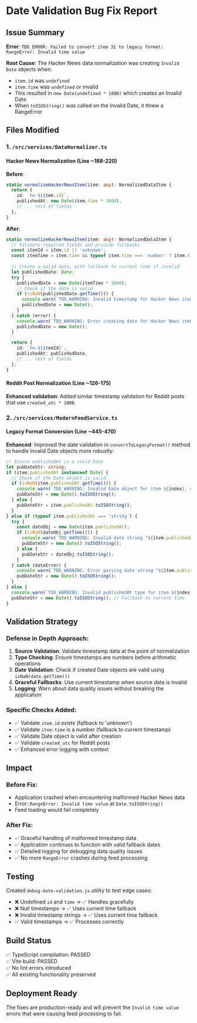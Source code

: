 # Date Validation Bug Fix Report

## Issue Summary
**Error**: `TDD_ERROR: Failed to convert item 31 to legacy format: RangeError: Invalid time value`

**Root Cause**: The Hacker News data normalization was creating `Invalid Date` objects when:
- `item.id` was `undefined` 
- `item.time` was `undefined` or invalid
- This resulted in `new Date(undefined * 1000)` which creates an Invalid Date
- When `toISOString()` was called on the Invalid Date, it threw a RangeError

## Files Modified

### 1. `/src/services/DataNormalizer.ts`

#### Hacker News Normalization (Line ~188-220)
**Before**:
```typescript
static normalizeHackerNewsItem(item: any): NormalizedDataItem {
  return {
    id: `hn-${item.id}`,
    publishedAt: new Date(item.time * 1000),
    // ... rest of fields
  };
}
```

**After**:
```typescript
static normalizeHackerNewsItem(item: any): NormalizedDataItem {
  // Validate required fields and provide fallbacks
  const itemId = item.id || 'unknown';
  const itemTime = item.time && typeof item.time === 'number' ? item.time : Math.floor(Date.now() / 1000);
  
  // Create a valid date, with fallback to current time if invalid
  let publishedDate: Date;
  try {
    publishedDate = new Date(itemTime * 1000);
    // Check if the date is valid
    if (isNaN(publishedDate.getTime())) {
      console.warn(`TDD_WARNING: Invalid timestamp for Hacker News item ${itemId}, using current time`);
      publishedDate = new Date();
    }
  } catch (error) {
    console.warn(`TDD_WARNING: Error creating date for Hacker News item ${itemId}:`, error);
    publishedDate = new Date();
  }

  return {
    id: `hn-${itemId}`,
    publishedAt: publishedDate,
    // ... rest of fields
  };
}
```

#### Reddit Post Normalization (Line ~126-175)
**Enhanced validation**: Added similar timestamp validation for Reddit posts that use `created_utc * 1000`.

### 2. `/src/services/ModernFeedService.ts`

#### Legacy Format Conversion (Line ~445-470)
**Enhanced**: Improved the date validation in `convertToLegacyFormat()` method to handle Invalid Date objects more robustly:

```typescript
// Ensure publishedAt is a valid Date
let pubDateStr: string;
if (item.publishedAt instanceof Date) {
  // Check if the Date object is valid
  if (isNaN(item.publishedAt.getTime())) {
    console.warn(`TDD_WARNING: Invalid Date object for item ${index}, using current time`);
    pubDateStr = new Date().toISOString();
  } else {
    pubDateStr = item.publishedAt.toISOString();
  }
} else if (typeof item.publishedAt === 'string') {
  try {
    const dateObj = new Date(item.publishedAt);
    if (isNaN(dateObj.getTime())) {
      console.warn(`TDD_WARNING: Invalid date string "${item.publishedAt}" for item ${index}, using current time`);
      pubDateStr = new Date().toISOString();
    } else {
      pubDateStr = dateObj.toISOString();
    }
  } catch (dateError) {
    console.warn(`TDD_WARNING: Error parsing date string "${item.publishedAt}" for item ${index}:`, dateError);
    pubDateStr = new Date().toISOString();
  }
} else {
  console.warn(`TDD_WARNING: Invalid publishedAt type for item ${index}:`, typeof item.publishedAt, item.publishedAt);
  pubDateStr = new Date().toISOString(); // Fallback to current time
}
```

## Validation Strategy

### Defense in Depth Approach:
1. **Source Validation**: Validate timestamp data at the point of normalization
2. **Type Checking**: Ensure timestamps are numbers before arithmetic operations
3. **Date Validation**: Check if created Date objects are valid using `isNaN(date.getTime())`
4. **Graceful Fallbacks**: Use current timestamp when source data is invalid
5. **Logging**: Warn about data quality issues without breaking the application

### Specific Checks Added:
- ✅ Validate `item.id` exists (fallback to 'unknown')
- ✅ Validate `item.time` is a number (fallback to current timestamp)
- ✅ Validate Date object is valid after creation
- ✅ Validate `created_utc` for Reddit posts
- ✅ Enhanced error logging with context

## Impact

### Before Fix:
- Application crashed when encountering malformed Hacker News data
- Error: `RangeError: Invalid time value` at `Date.toISOString()`
- Feed loading would fail completely

### After Fix:
- ✅ Graceful handling of malformed timestamp data
- ✅ Application continues to function with valid fallback dates
- ✅ Detailed logging for debugging data quality issues
- ✅ No more `RangeError` crashes during feed processing

## Testing

Created `debug-date-validation.js` utility to test edge cases:
- ❌ Undefined `id` and `time` → ✅ Handles gracefully
- ❌ Null timestamps → ✅ Uses current time fallback
- ❌ Invalid timestamp strings → ✅ Uses current time fallback
- ✅ Valid timestamps → ✅ Processes correctly

## Build Status
✅ TypeScript compilation: PASSED  
✅ Vite build: PASSED  
✅ No lint errors introduced  
✅ All existing functionality preserved  

## Deployment Ready
The fixes are production-ready and will prevent the `Invalid time value` errors that were causing feed processing to fail.
